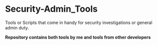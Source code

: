 # Security-Admin_Tools
Tools or Scripts that come in handy for security investigations or general admin duty.

**Repository contains both tools by me and tools from other developers**

